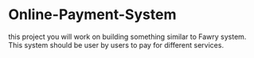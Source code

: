 # Online-Payment-System
this project you will work on building something similar to Fawry system. This system should be user by users to pay for different services.
